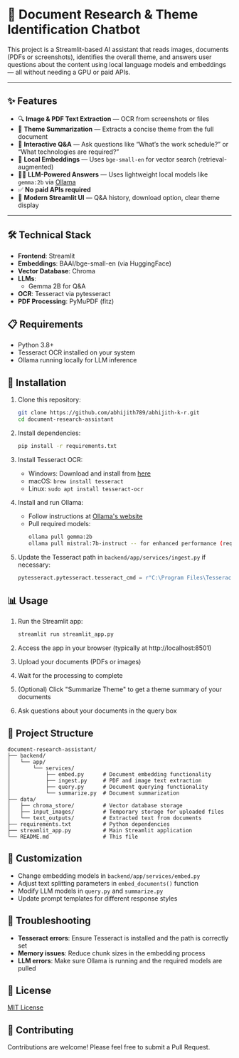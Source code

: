 # 🧠 Document Research & Theme Identification Chatbot

This project is a Streamlit-based AI assistant that reads images, documents (PDFs or screenshots), identifies the overall theme, and answers user questions about the content using local language models and embeddings — all without needing a GPU or paid APIs.

---

## ✨ Features

- 🔍 **Image & PDF Text Extraction** — OCR from screenshots or files
- 🧠 **Theme Summarization** — Extracts a concise theme from the full document
- 💬 **Interactive Q&A** — Ask questions like “What’s the work schedule?” or “What technologies are required?”
- 💾 **Local Embeddings** — Uses `bge-small-en` for vector search (retrieval-augmented)
- 🧑‍💻 **LLM-Powered Answers** — Uses lightweight local models like `gemma:2b` via [Ollama](https://ollama.com/)
- ✅ **No paid APIs required**
- 🎨 **Modern Streamlit UI** — Q&A history, download option, clear theme display

---

## 🛠️ Technical Stack

- **Frontend**: Streamlit
- **Embeddings**: BAAI/bge-small-en (via HuggingFace)
- **Vector Database**: Chroma
- **LLMs**: 
  - Gemma 2B for Q&A
- **OCR**: Tesseract via pytesseract
- **PDF Processing**: PyMuPDF (fitz)

## 📋 Requirements

- Python 3.8+
- Tesseract OCR installed on your system
- Ollama running locally for LLM inference

## 🚀 Installation

1. Clone this repository:
   ```bash
   git clone https://github.com/abhijith789/abhijith-k-r.git
   cd document-research-assistant
   ```

2. Install dependencies:
   ```bash
   pip install -r requirements.txt
   ```

3. Install Tesseract OCR:
   - Windows: Download and install from [here](https://github.com/UB-Mannheim/tesseract/wiki)
   - macOS: `brew install tesseract`
   - Linux: `sudo apt install tesseract-ocr`

4. Install and run Ollama:
   - Follow instructions at [Ollama's website](https://ollama.ai/)
   - Pull required models:
     ```bash
     ollama pull gemma:2b
     ollama pull mistral:7b-instruct -- for enhanced performance (requires more computing resource)
     ```

5. Update the Tesseract path in `backend/app/services/ingest.py` if necessary:
   ```python
   pytesseract.pytesseract.tesseract_cmd = r"C:\Program Files\Tesseract-OCR\tesseract.exe"  # Update this path
   ```

## 📊 Usage

1. Run the Streamlit app:
   ```bash
   streamlit run streamlit_app.py
   ```

2. Access the app in your browser (typically at http://localhost:8501)

3. Upload your documents (PDFs or images)

4. Wait for the processing to complete

5. (Optional) Click "Summarize Theme" to get a theme summary of your documents

6. Ask questions about your documents in the query box

## 📁 Project Structure

```
document-research-assistant/
├── backend/
│   └── app/
│       └── services/
│           ├── embed.py      # Document embedding functionality
│           ├── ingest.py     # PDF and image text extraction
│           ├── query.py      # Document querying functionality
│           └── summarize.py  # Document summarization
├── data/
│   ├── chroma_store/         # Vector database storage
│   ├── input_images/         # Temporary storage for uploaded files
│   └── text_outputs/         # Extracted text from documents
├── requirements.txt          # Python dependencies
├── streamlit_app.py          # Main Streamlit application
└── README.md                 # This file
```

## 🔧 Customization

- Change embedding models in `backend/app/services/embed.py`
- Adjust text splitting parameters in `embed_documents()` function
- Modify LLM models in `query.py` and `summarize.py`
- Update prompt templates for different response styles

## 🚨 Troubleshooting

- **Tesseract errors**: Ensure Tesseract is installed and the path is correctly set
- **Memory issues**: Reduce chunk sizes in the embedding process
- **LLM errors**: Make sure Ollama is running and the required models are pulled

## 📄 License

[MIT License](LICENSE)

## 🤝 Contributing

Contributions are welcome! Please feel free to submit a Pull Request.
